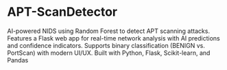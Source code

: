 # APT-ScanDetector
AI-powered NIDS using Random Forest to detect APT scanning attacks. Features a Flask web app for real-time network analysis with AI predictions and confidence indicators. Supports binary classification (BENIGN vs. PortScan) with modern UI/UX. Built with Python, Flask, Scikit-learn, and Pandas
